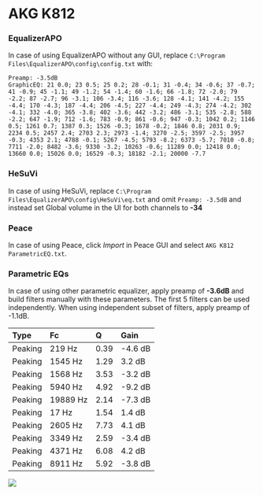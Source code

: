 # AKG K812

### EqualizerAPO
In case of using EqualizerAPO without any GUI, replace `C:\Program Files\EqualizerAPO\config\config.txt`
with:
```
Preamp: -3.5dB
GraphicEQ: 21 0.0; 23 0.5; 25 0.2; 28 -0.1; 31 -0.4; 34 -0.6; 37 -0.7; 41 -0.9; 45 -1.1; 49 -1.2; 54 -1.4; 60 -1.6; 66 -1.8; 72 -2.0; 79 -2.2; 87 -2.7; 96 -3.1; 106 -3.4; 116 -3.6; 128 -4.1; 141 -4.2; 155 -4.4; 170 -4.3; 187 -4.4; 206 -4.5; 227 -4.4; 249 -4.3; 274 -4.2; 302 -4.1; 332 -4.0; 365 -3.8; 402 -3.6; 442 -3.2; 486 -3.1; 535 -2.8; 588 -2.2; 647 -1.9; 712 -1.6; 783 -0.9; 861 -0.6; 947 -0.3; 1042 0.2; 1146 0.5; 1261 0.7; 1387 0.3; 1526 -0.3; 1678 -0.2; 1846 0.8; 2031 0.9; 2234 0.5; 2457 2.4; 2703 2.3; 2973 -1.4; 3270 -2.5; 3597 -2.5; 3957 -0.3; 4353 2.1; 4788 -0.1; 5267 -4.5; 5793 -8.2; 6373 -5.7; 7010 -0.8; 7711 -2.0; 8482 -3.6; 9330 -3.2; 10263 -0.6; 11289 0.0; 12418 0.0; 13660 0.0; 15026 0.0; 16529 -0.3; 18182 -2.1; 20000 -7.7
```

### HeSuVi
In case of using HeSuVi, replace `C:\Program Files\EqualizerAPO\config\HeSuVi\eq.txt` and omit `Preamp:
-3.5dB` and instead set Global volume in the UI for both channels to **-34**

### Peace
In case of using Peace, click *Import* in Peace GUI and select `AKG K812 ParametricEQ.txt`.

### Parametric EQs
In case of using other parametric equalizer, apply preamp of **-3.6dB** and build filters manually
with these parameters. The first 5 filters can be used independently.
When using independent subset of filters, apply preamp of -1.1dB.

| Type    | Fc       |    Q | Gain    |
|:--------|:---------|:-----|:--------|
| Peaking | 219 Hz   | 0.39 | -4.6 dB |
| Peaking | 1545 Hz  | 1.29 | 3.2 dB  |
| Peaking | 1568 Hz  | 3.53 | -3.2 dB |
| Peaking | 5940 Hz  | 4.92 | -9.2 dB |
| Peaking | 19889 Hz | 2.14 | -7.3 dB |
| Peaking | 17 Hz    | 1.54 | 1.4 dB  |
| Peaking | 2605 Hz  | 7.73 | 4.1 dB  |
| Peaking | 3349 Hz  | 2.59 | -3.4 dB |
| Peaking | 4371 Hz  | 6.08 | 4.2 dB  |
| Peaking | 8911 Hz  | 5.92 | -3.8 dB |

![](https://raw.githubusercontent.com/jaakkopasanen/AutoEq/master/results/innerfidelity/sbaf-serious/AKG%20K812/AKG%20K812.png)